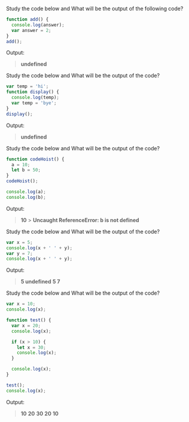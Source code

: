 Study the code below and What will be the output of the following code?

```js
function add() {
  console.log(answer);
  var answer = 2;
}
add();
```

Output:

> **undefined**

Study the code below and What will be the output of the code?

```js
var temp = 'hi';
function display() {
  console.log(temp);
  var temp = 'bye';
}
display();
```

Output:

> **undefined**

Study the code below and What will be the output of the code?

```js
function codeHoist() {
  a = 10;
  let b = 50;
}
codeHoist();

console.log(a);
console.log(b);
```

Output:

> **10** > **Uncaught ReferenceError: b is not defined**

Study the code below and What will be the output of the code?

```js
var x = 5;
console.log(x + ' ' + y);
var y = 7;
console.log(x + ' ' + y);
```

Output:

> **5 undefined**
> **5 7**

Study the code below and What will be the output of the code?

```js
var x = 10;
console.log(x);

function test() {
  var x = 20;
  console.log(x);

  if (x > 10) {
    let x = 30;
    console.log(x);
  }

  console.log(x);
}

test();
console.log(x);
```

Output:

> **10**
> **20**
> **30**
> **20**
> **10**
